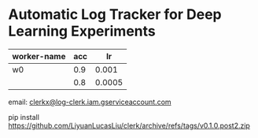 # Automatic Log Tracker for Deep Learning Experiments

|worker-name| acc | lr |
|---|---|---|
|w0 | 0.9| 0.001|
|   | 0.8| 0.0005|

email: clerkx@log-clerk.iam.gserviceaccount.com

pip install https://github.com/LiyuanLucasLiu/clerk/archive/refs/tags/v0.1.0.post2.zip